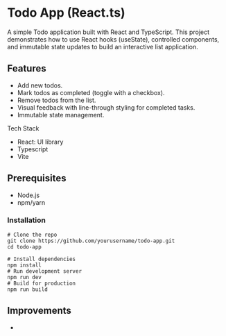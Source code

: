 # Todo App (React.ts)

A simple Todo application built with React and TypeScript.
This project demonstrates how to use React hooks (useState), controlled components, and immutable state updates to build an interactive list application.

## Features

- Add new todos.
- Mark todos as completed (toggle with a checkbox).
- Remove todos from the list.
- Visual feedback with line-through styling for completed tasks.
- Immutable state management.

Tech Stack

- React: UI library 
- Typescript
- Vite

## Prerequisites

- Node.js 
- npm/yarn

### Installation 

```
# Clone the repo
git clone https://github.com/yourusername/todo-app.git
cd todo-app

# Install dependencies
npm install
# Run development server
npm run dev 
# Build for production 
npm run build 
```
## Improvements 

- 
